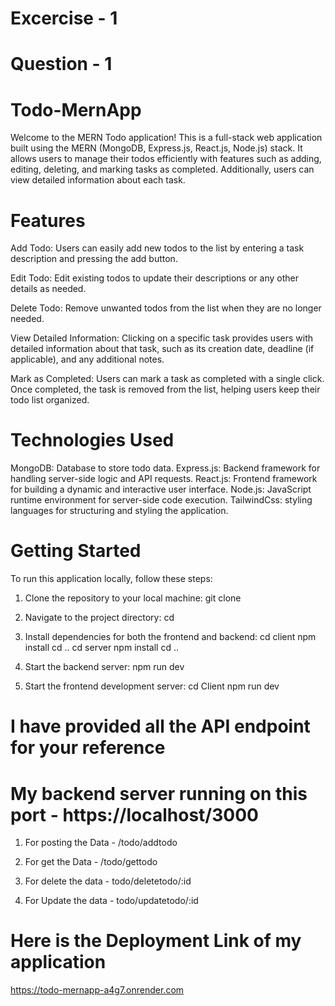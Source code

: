 # Excercise - 1

  # Question - 1
























# Todo-MernApp

Welcome to the MERN Todo application! This is a full-stack web application built using the MERN (MongoDB, Express.js, React.js, Node.js) stack. It allows users to manage their todos efficiently with features such as adding, editing, deleting, and marking tasks as completed. Additionally, users can view detailed information about each task.

 # Features

   Add Todo: Users can easily add new todos to the list by entering a task description and pressing the add button.

   Edit Todo: Edit existing todos to update their descriptions or any other details as needed.

   Delete Todo: Remove unwanted todos from the list when they are no longer needed.

   View Detailed Information: Clicking on a specific task provides users with detailed information about that task, such as its creation date, deadline (if applicable), and any additional notes.

   Mark as Completed: Users can mark a task as completed with a single click. Once completed, the task is removed from the list, helping users keep their todo list organized.

# Technologies Used
MongoDB: Database to store todo data.
Express.js: Backend framework for handling server-side logic and API requests.
React.js: Frontend framework for building a dynamic and interactive user interface.
Node.js: JavaScript runtime environment for server-side code execution.
TailwindCss: styling languages for structuring and styling the application.

# Getting Started
To run this application locally, follow these steps:

1. Clone the repository to your local machine:
  git clone <repository-url>

2. Navigate to the project directory:
  cd <project-directory>

3. Install dependencies for both the frontend and backend:
    cd client
    npm install
    cd ..
    cd server
    npm install
    cd ..

4. Start the backend server:
    npm run dev

5. Start the frontend development server:
    cd Client
    npm run dev

# I have provided all the API endpoint for your reference

   #  My backend server running on this port  - https://localhost/3000

   1. For posting the Data -  /todo/addtodo

   2. For get the Data - /todo/gettodo

   3. For delete the data - todo/deletetodo/:id

   4. For Update the data - todo/updatetodo/:id

# Here is the Deployment Link of my application 

 https://todo-mernapp-a4g7.onrender.com
  


